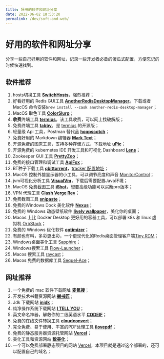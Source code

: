 ```yaml
---
title: 好用的软件和网址分享
date: 2022-06-02 18:53:20
permalink: /dev/soft-and-web/
---
```

# 好用的软件和网址分享

分享一些自己好用的软件和网址，记录一些开发者必备的傻瓜式配置，方便忘记的时候快速找到。

## 软件推荐


1. hosts切换工具 [**SwitchHosts**](https://www.electronjs.org/apps/switchhosts)，强烈推荐<Badge text="MacOS" type="tip" /><Badge text="Windows" type="info" />；
2. 好看好用的 Redis GUI工具 [**AnotherRedisDesktopManager**](https://gitee.com/qishibo/AnotherRedisDesktopManager)。下载或者 MacOS 命令安装`brew install --cask another-redis-desktop-manager`；
3. MacOS 取色工具 [**ColorSlurp**](https://apps.apple.com/cn/app/colorslurp/id1287239339?l=en&mt=12)<Badge text="MacOS" type="tip" /><Badge text="Windows" type="info" />；
5. **收费**终端工具 [**termius**](https://www.termius.com/)。该工具收费，可以网上找破解版<Badge text="MacOS" type="tip" />；
6. 免费终端工具 [**tabby**](https://github.com/Eugeny/tabby/releases)，是 [termius](https://www.termius.com/) 的开源版<Badge text="MacOS" type="tip" /><Badge text="Windows" type="info" />；
7. 轻量级 Api 工具，Postman 替代品 [**hoppscotch**](https://hoppscotch.io/cn/)<Badge text="Web" type="danger" />；
8. 免费好用的 Markdown 编辑器 [**Mark Text**](https://marktext.app/)<Badge text="MacOS" type="tip" /><Badge text="Windows" type="info" />；
9. 开源免费的图床工具，支持多种存储方式，下载地址 [**uPic**](https://github.com/gee1k/uPic/releases)<Badge text="MacOS" type="tip" /><Badge text="Windows" type="info" />；
10. 开源免费的 kubernetes IDE 开发工具和可视化 Dashboard [**Lens**](https://github.com/lensapp/lens)<Badge text="MacOS" type="tip" /><Badge text="Windows" type="info" />；
11. Zookeeper GUI 工具 [**PrettyZoo**](https://github.com/vran-dev/PrettyZoo/releases)<Badge text="MacOS" type="tip" /><Badge text="Windows" type="info" />；
12. 免费的接口管理和调试工具 [**ApiFox**](https://www.apifox.cn/)<Badge text="MacOS" type="tip" /><Badge text="Windows" type="info" />；
13. BT种子下载工具 [**qbittorrent**](https://github.com/qbittorrent/qBittorrent)，[tracker 配置地址](https://github.com/ngosang/trackerslist/blob/master/trackers_all.txt)<Badge text="Windows" type="info" />；
14. MacOS 控制外接显示器的小工具，可以调节亮度和声音 [MonitorControl](https://github.com/MonitorControl/MonitorControl/releases)<Badge text="MacOS" type="tip" />；
15. jvm可视化分析工具 [**VisualVm**](https://visualvm.github.io/download.html)，下载后需要配置Java环境<Badge text="MacOS" type="tip" /><Badge text="Windows" type="info" />；
16. MacOS 免费截图工具 [**iShot**](https://www.better365.cn/ishot.html)，想要高级功能可以买断pro版本<Badge text="MacOS" type="tip" />；
17. VPN 代理工具 [**Clash Verge Rev**](https://github.com/clash-verge-rev/clash-verge-rev/releases)<Badge text="MacOS" type="tip" /><Badge text="Windows" type="info" />；
18. 免费截图工具 [**snipaste**](https://zh.snipaste.com/)<Badge text="MacOS" type="tip" /><Badge text="Windows" type="info" />；
19. 免费的Windows Dock 美化软件 [**Nexus**](https://www.winstep.net/nexus.asp)<Badge text="MacOS" type="tip" />；
20. 免费的 Windows 动态壁纸软件 [**lively wallpaper**](https://github.com/rocksdanister/lively/releases)，美化你的桌面<Badge text="Windows" type="info" />；
21. Macos 上比 Docker Desktop 更好用的容器工具，可以部署 k8s 和 linux 虚拟机 [OrbStack](https://docs.orbstack.dev/)<Badge text="MacOS" type="tip" />；
22. 免费的 Windows 优化软件 [**optimizer**]([text](https://github.com/hellzerg/optimizer))<Badge text="MacOS" type="tip" /><Badge text="Windows" type="info" />；
23. 有颜也有料，多彩更出彩，一个更现代化的Redis桌面管理客户端[Tiny RDM](https://redis.tinycraft.cc/zh/)<Badge text="MacOS" type="tip" /><Badge text="Windows" type="info" />；
24. Windows桌面美化工具 [Sapphire](https://www.yuque.com/hymnly/ux6umv/ce3cqy419av769fk?singleDoc#vU8gZ)<Badge text="Windows" type="info" />；
25. Windows搜索工具 [Flow-Launcher](https://github.com/Flow-Launcher/Flow.Launcher/releases)<Badge text="Windows" type="info" />；
26. Macos 搜索工具 [raycast](https://www.raycast.com/)<Badge text="MacOS" type="tip" />；
27. Macos 免费的数据库工具 [Sequel-Ace](https://github.com/Sequel-Ace/Sequel-Ace)<Badge text="MacOS" type="tip" />；


## 网址推荐

1. 一个免费的 mac 软件下载网址 [**麦氪搜**](https://www.imacso.com/)； 
2. 开发技术书籍资源网站 [**搬书匠**](http://www.banshujiang.cn/)；
3. Jdk 下载网站 [**injdk**](https://www.injdk.cn/)；
4. 纯净操作系统下载网站 [**I TELL YOU**](https://next.itellyou.cn/)；
5. 英文命名神器，解救你的二级英语水平 [**CODEIF**](https://unbug.github.io/codelf/)；
6. 免费的在线文件转换工具 [**cloudconvert**](https://cloudconvert.com/)；
7. 完全免费、易于使用、丰富的PDF处理工具 [**ilovepdf**](https://www.ilovepdf.com/zh-cn)；
8. 免费的静态服务器资源托管网站 [**Vercel**](https://vercel.com)；
9. 美化工具和资源网站 [**致美化**](https://zhutix.com/)；
10. 一个可以免费部署静态项目的网站 [Vercel](https://vercel.com/docs)，本项目就是通过这个部署的，还可以配置自己的域名；
